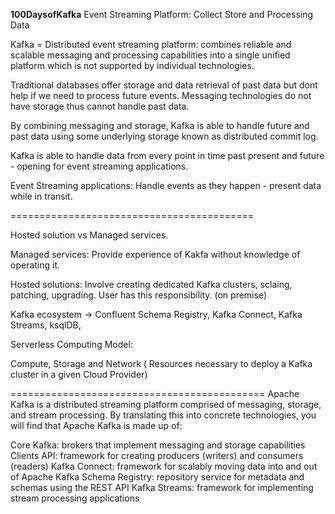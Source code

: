 **100DaysofKafka** Event Streaming Platform: Collect Store and Processing Data

Kafka = Distributed event streaming platform: combines reliable and scalable messaging 
and processing capabilities into a single unified platform
which is not supported by  individual technologies.

Traditional databases offer storage and data retrieval of past data but dont help if we need to process future events.
Messaging technologies do not have storage thus cannot handle past data.

By combining messaging and storage, Kafka is able to handle future and past data using some 
underlying storage known as distributed commit log.

Kafka is able to handle data from every point in time past present and future - opening for event streaming
applications.

Event Streaming applications: Handle events as they happen - present data while in transit.

==========================================

Hosted solution vs Managed services.

Managed services: Provide experience of Kakfa without knowledge of operating it.

Hosted solutions: Involve creating dedicated Kafka clusters, sclaing, patching, upgrading. 
User has this responsibility. (on premise)

Kafka ecosystem -> Confluent Schema Registry, Kafka Connect, Kafka Streams, ksqlDB, 

Serverless Computing Model:

Compute, Storage and Network ( Resources necessary to deploy a Kafka cluster in a given Cloud Provider)

============================================
Apache Kafka is a distributed streaming platform comprised of messaging, storage, and stream processing. By translating this into concrete technologies, you will find that Apache Kafka is made up of:

Core Kafka: brokers that implement messaging and storage capabilities
Clients API: framework for creating producers (writers) and consumers (readers)
Kafka Connect: framework for scalably moving data into and out of Apache Kafka
Schema Registry: repository service for metadata and schemas using the REST API
Kafka Streams: framework for implementing stream processing applications

